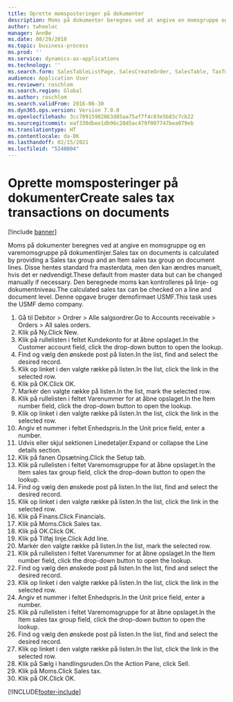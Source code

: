 ```yaml
---
title: Oprette momsposteringer på dokumenter
description: Moms på dokumenter beregnes ved at angive en momsgruppe og en varemomsgruppe på dokumentlinjer.
author: twheeloc
manager: AnnBe
ms.date: 08/29/2018
ms.topic: business-process
ms.prod: ''
ms.service: dynamics-ax-applications
ms.technology: ''
ms.search.form: SalesTableListPage, SalesCreateOrder, SalesTable, TaxTmpWorkTrans
audience: Application User
ms.reviewer: roschlom
ms.search.region: Global
ms.author: roschlom
ms.search.validFrom: 2016-06-30
ms.dyn365.ops.version: Version 7.0.0
ms.openlocfilehash: 3cc70915902863d85aa75af7f4c03e5b83c7cb22
ms.sourcegitcommit: eaf330dbee1db96c20d5ac479f007747bea079eb
ms.translationtype: HT
ms.contentlocale: da-DK
ms.lasthandoff: 02/15/2021
ms.locfileid: "5240804"
---
```

# <a name="create-sales-tax-transactions-on-documents"></a><span data-ttu-id="53c44-103">Oprette momsposteringer på dokumenter</span><span class="sxs-lookup"><span data-stu-id="53c44-103">Create sales tax transactions on documents</span></span>

[!include [banner](../../includes/banner.md)]

<span data-ttu-id="53c44-104">Moms på dokumenter beregnes ved at angive en momsgruppe og en varemomsgruppe på dokumentlinjer.</span><span class="sxs-lookup"><span data-stu-id="53c44-104">Sales tax on documents is calculated by providing a Sales tax group and an Item sales tax group on document lines.</span></span> <span data-ttu-id="53c44-105">Disse hentes standard fra masterdata, men den kan ændres manuelt, hvis det er nødvendigt.</span><span class="sxs-lookup"><span data-stu-id="53c44-105">These default from master data but can be changed manually if necessary.</span></span> <span data-ttu-id="53c44-106">Den beregnede moms kan kontrolleres på linje- og dokumentniveau.</span><span class="sxs-lookup"><span data-stu-id="53c44-106">The calculated sales tax can be checked on a line and document level.</span></span> <span data-ttu-id="53c44-107">Denne opgave bruger demofirmaet USMF.</span><span class="sxs-lookup"><span data-stu-id="53c44-107">This task uses the USMF demo company.</span></span>

1. <span data-ttu-id="53c44-108">Gå til Debitor > Ordrer > Alle salgsordrer.</span><span class="sxs-lookup"><span data-stu-id="53c44-108">Go to Accounts receivable > Orders > All sales orders.</span></span>
2. <span data-ttu-id="53c44-109">Klik på Ny.</span><span class="sxs-lookup"><span data-stu-id="53c44-109">Click New.</span></span>
3. <span data-ttu-id="53c44-110">Klik på rullelisten i feltet Kundekonto for at åbne opslaget.</span><span class="sxs-lookup"><span data-stu-id="53c44-110">In the Customer account field, click the drop-down button to open the lookup.</span></span>
4. <span data-ttu-id="53c44-111">Find og vælg den ønskede post på listen.</span><span class="sxs-lookup"><span data-stu-id="53c44-111">In the list, find and select the desired record.</span></span>
5. <span data-ttu-id="53c44-112">Klik op linket i den valgte række på listen.</span><span class="sxs-lookup"><span data-stu-id="53c44-112">In the list, click the link in the selected row.</span></span>
6. <span data-ttu-id="53c44-113">Klik på OK.</span><span class="sxs-lookup"><span data-stu-id="53c44-113">Click OK.</span></span>
7. <span data-ttu-id="53c44-114">Markér den valgte række på listen.</span><span class="sxs-lookup"><span data-stu-id="53c44-114">In the list, mark the selected row.</span></span>
8. <span data-ttu-id="53c44-115">Klik på rullelisten i feltet Varenummer for at åbne opslaget.</span><span class="sxs-lookup"><span data-stu-id="53c44-115">In the Item number field, click the drop-down button to open the lookup.</span></span>
9. <span data-ttu-id="53c44-116">Klik op linket i den valgte række på listen.</span><span class="sxs-lookup"><span data-stu-id="53c44-116">In the list, click the link in the selected row.</span></span>
10. <span data-ttu-id="53c44-117">Angiv et nummer i feltet Enhedspris.</span><span class="sxs-lookup"><span data-stu-id="53c44-117">In the Unit price field, enter a number.</span></span>
11. <span data-ttu-id="53c44-118">Udvis eller skjul sektionen Linedetaljer.</span><span class="sxs-lookup"><span data-stu-id="53c44-118">Expand or collapse the Line details section.</span></span>
12. <span data-ttu-id="53c44-119">Klik på fanen Opsætning.</span><span class="sxs-lookup"><span data-stu-id="53c44-119">Click the Setup tab.</span></span>
13. <span data-ttu-id="53c44-120">Klik på rullelisten i feltet Varemomsgruppe for at åbne opslaget.</span><span class="sxs-lookup"><span data-stu-id="53c44-120">In the Item sales tax group field, click the drop-down button to open the lookup.</span></span>
14. <span data-ttu-id="53c44-121">Find og vælg den ønskede post på listen.</span><span class="sxs-lookup"><span data-stu-id="53c44-121">In the list, find and select the desired record.</span></span>
15. <span data-ttu-id="53c44-122">Klik op linket i den valgte række på listen.</span><span class="sxs-lookup"><span data-stu-id="53c44-122">In the list, click the link in the selected row.</span></span>
16. <span data-ttu-id="53c44-123">Klik på Finans.</span><span class="sxs-lookup"><span data-stu-id="53c44-123">Click Financials.</span></span>
17. <span data-ttu-id="53c44-124">Klik på Moms.</span><span class="sxs-lookup"><span data-stu-id="53c44-124">Click Sales tax.</span></span>
18. <span data-ttu-id="53c44-125">Klik på OK.</span><span class="sxs-lookup"><span data-stu-id="53c44-125">Click OK.</span></span>
19. <span data-ttu-id="53c44-126">Klik på Tilføj linje.</span><span class="sxs-lookup"><span data-stu-id="53c44-126">Click Add line.</span></span>
20. <span data-ttu-id="53c44-127">Markér den valgte række på listen.</span><span class="sxs-lookup"><span data-stu-id="53c44-127">In the list, mark the selected row.</span></span>
21. <span data-ttu-id="53c44-128">Klik på rullelisten i feltet Varenummer for at åbne opslaget.</span><span class="sxs-lookup"><span data-stu-id="53c44-128">In the Item number field, click the drop-down button to open the lookup.</span></span>
22. <span data-ttu-id="53c44-129">Find og vælg den ønskede post på listen.</span><span class="sxs-lookup"><span data-stu-id="53c44-129">In the list, find and select the desired record.</span></span>
23. <span data-ttu-id="53c44-130">Klik op linket i den valgte række på listen.</span><span class="sxs-lookup"><span data-stu-id="53c44-130">In the list, click the link in the selected row.</span></span>
24. <span data-ttu-id="53c44-131">Angiv et nummer i feltet Enhedspris.</span><span class="sxs-lookup"><span data-stu-id="53c44-131">In the Unit price field, enter a number.</span></span>
25. <span data-ttu-id="53c44-132">Klik på rullelisten i feltet Varemomsgruppe for at åbne opslaget.</span><span class="sxs-lookup"><span data-stu-id="53c44-132">In the Item sales tax group field, click the drop-down button to open the lookup.</span></span>
26. <span data-ttu-id="53c44-133">Find og vælg den ønskede post på listen.</span><span class="sxs-lookup"><span data-stu-id="53c44-133">In the list, find and select the desired record.</span></span>
27. <span data-ttu-id="53c44-134">Klik op linket i den valgte række på listen.</span><span class="sxs-lookup"><span data-stu-id="53c44-134">In the list, click the link in the selected row.</span></span>
28. <span data-ttu-id="53c44-135">Klik på Sælg i handlingsruden.</span><span class="sxs-lookup"><span data-stu-id="53c44-135">On the Action Pane, click Sell.</span></span>
29. <span data-ttu-id="53c44-136">Klik på Moms.</span><span class="sxs-lookup"><span data-stu-id="53c44-136">Click Sales tax.</span></span>
30. <span data-ttu-id="53c44-137">Klik på OK.</span><span class="sxs-lookup"><span data-stu-id="53c44-137">Click OK.</span></span>



[!INCLUDE[footer-include](../../../includes/footer-banner.md)]